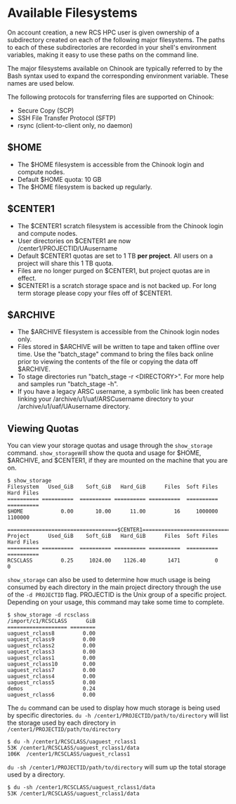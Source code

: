 # Available Filesystems

On account creation, a new RCS HPC user is given ownership of a subdirectory created on each of the following major filesystems. The paths to each of these subdirectories are recorded in your shell's environment variables, making it easy to use these paths on the command line.

The major filesystems available on Chinook are typically referred to by the Bash syntax used to expand the corresponding environment variable. These names are used below.

The following protocols for transferring files are supported on Chinook:

* Secure Copy \(SCP\)
* SSH File Transfer Protocol \(SFTP\)
* rsync \(client-to-client only, no daemon\)

## $HOME  <a id="home"></a>

* The $HOME filesystem is accessible from the Chinook login and compute nodes.
* Default $HOME quota: 10 GB
* The $HOME filesystem is backed up regularly.

## $CENTER1  <a id="center"></a>

* The $CENTER1 scratch filesystem is accessible from the Chinook login and compute nodes.
* User directories on $CENTER1 are now /center1/PROJECTID/UAusername
* Default $CENTER1 quotas are set to 1 TB **per project**. All users on a project will share this 1 TB quota.
* Files are no longer purged on $CENTER1, but project quotas are in effect.
* $CENTER1 is a scratch storage space and is not backed up. For long term storage please copy your files off of $CENTER1.

## $ARCHIVE  <a id="archive"></a>

* The $ARCHIVE filesystem is accessible from the Chinook login nodes only.
* Files stored in $ARCHIVE will be written to tape and taken offline over time. Use the "batch\_stage" command to bring the files back online prior to viewing the contents of the file or copying the data off $ARCHIVE.
* To stage directories run "batch\_stage -r &lt;DIRECTORY&gt;". For more help and samples run "batch\_stage -h".
* If you have a legacy ARSC username, a symbolic link has been created linking your /archive/u1/uaf/ARSCusername directory to your /archive/u1/uaf/UAusername directory.

## Viewing Quotas  <a id="quotas"></a>

You can view your storage quotas and usage through the `show_storage` command. `show_storage`will show the quota and usage for $HOME, $ARCHIVE, and $CENTER1, if they are mounted on the machine that you are on.

```text
$ show_storage 
Filesystem   Used_GiB    Soft_GiB   Hard_GiB      Files  Soft Files Hard Files
========== ==========  ========== ========== ==========  ========== ==========
$HOME            0.00       10.00      11.00         16     1000000    1100000

===================================$CENTER1===================================
Project      Used_GiB    Soft_GiB   Hard_GiB      Files  Soft Files Hard Files
========== ==========  ========== ========== ==========  ========== ==========
RCSCLASS         0.25     1024.00    1126.40       1471           0          0
```

`show_storage` can also be used to determine how much usage is being consumed by each directory in the main project directory through the use of the `-d PROJECTID` flag. PROJECTID is the Unix group of a specific project. Depending on your usage, this command may take some time to complete.

```text
$ show_storage -d rcsclass
/import/c1/RCSCLASS      GiB
=================== ========
uaguest_rclass8         0.00
uaguest_rclass9         0.00
uaguest_rclass2         0.00
uaguest_rclass3         0.00
uaguest_rclass1         0.00
uaguest_rclass10        0.00
uaguest_rclass7         0.00
uaguest_rclass4         0.00
uaguest_rclass5         0.00
demos                   0.24
uaguest_rclass6         0.00
```

The `du` command can be used to display how much storage is being used by specific directories. `du -h /center1/PROJECTID/path/to/directory` will list the storage used by each directory in `/center1/PROJECTID/path/to/directory`

```text
$ du -h /center1/RCSCLASS/uaguest_rclass1
53K /center1/RCSCLASS/uaguest_rclass1/data
106K  /center1/RCSCLASS/uaguest_rclass1
```

`du -sh /center1/PROJECTID/path/to/directory` will sum up the total storage used by a directory.

```text
$ du -sh /center1/RCSCLASS/uaguest_rclass1/data
53K /center1/RCSCLASS/uaguest_rclass1/data
```

